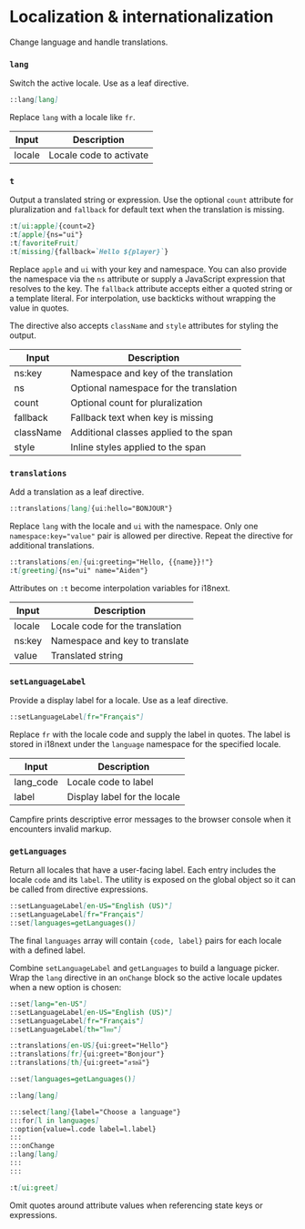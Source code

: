 # Localization & internationalization

Change language and handle translations.

### `lang`

Switch the active locale. Use as a leaf directive.

```md
::lang[lang]
```

Replace `lang` with a locale like `fr`.

| Input  | Description             |
| ------ | ----------------------- |
| locale | Locale code to activate |

### `t`

Output a translated string or expression. Use the optional `count` attribute for pluralization and `fallback` for default text when the translation is missing.

```md
:t[ui:apple]{count=2}
:t[apple]{ns="ui"}
:t[favoriteFruit]
:t[missing]{fallback=`Hello ${player}`}
```

Replace `apple` and `ui` with your key and namespace. You can also provide the
namespace via the `ns` attribute or supply a JavaScript expression that
resolves to the key. The `fallback` attribute accepts either a
quoted string or a template literal. For interpolation, use backticks without
wrapping the value in quotes.

The directive also accepts `className` and `style` attributes for styling the
output.

| Input     | Description                            |
| --------- | -------------------------------------- |
| ns:key    | Namespace and key of the translation   |
| ns        | Optional namespace for the translation |
| count     | Optional count for pluralization       |
| fallback  | Fallback text when key is missing      |
| className | Additional classes applied to the span |
| style     | Inline styles applied to the span      |

### `translations`

Add a translation as a leaf directive.

```md
::translations[lang]{ui:hello="BONJOUR"}
```

Replace `lang` with the locale and `ui` with the namespace. Only one
`namespace:key="value"` pair is allowed per directive. Repeat the directive
for additional translations.

```md
::translations[en]{ui:greeting="Hello, {{name}}!"}
:t[greeting]{ns="ui" name="Aiden"}
```

Attributes on `:t` become interpolation variables for i18next.

| Input  | Description                     |
| ------ | ------------------------------- |
| locale | Locale code for the translation |
| ns:key | Namespace and key to translate  |
| value  | Translated string               |

### `setLanguageLabel`

Provide a display label for a locale. Use as a leaf directive.

```md
::setLanguageLabel[fr="Français"]
```

Replace `fr` with the locale code and supply the label in quotes. The label is
stored in i18next under the `language` namespace for the specified locale.

| Input     | Description                  |
| --------- | ---------------------------- |
| lang_code | Locale code to label         |
| label     | Display label for the locale |

Campfire prints descriptive error messages to the browser console when it encounters invalid markup.

### `getLanguages`

Return all locales that have a user-facing label. Each entry includes the
locale `code` and its `label`. The utility is exposed on the global object so it
can be called from directive expressions.

```md
::setLanguageLabel[en-US="English (US)"]
::setLanguageLabel[fr="Français"]
::set[languages=getLanguages()]
```

The final `languages` array will contain `{code, label}` pairs for each locale
with a defined label.

Combine `setLanguageLabel` and `getLanguages` to build a language picker. Wrap the `lang` directive in an `onChange` block so the active locale updates when a new option is chosen:

```md
::set[lang="en-US"]
::setLanguageLabel[en-US="English (US)"]
::setLanguageLabel[fr="Français"]
::setLanguageLabel[th="ไทย"]

::translations[en-US]{ui:greet="Hello"}
::translations[fr]{ui:greet="Bonjour"}
::translations[th]{ui:greet="สวัสดี"}

::set[languages=getLanguages()]

::lang[lang]

:::select[lang]{label="Choose a language"}
:::for[l in languages]
::option{value=l.code label=l.label}
:::
:::onChange
::lang[lang]
:::
:::

:t[ui:greet]
```

Omit quotes around attribute values when referencing state keys or expressions.
